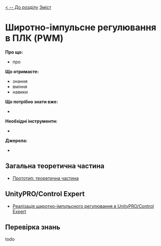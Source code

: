 [< -- До розділу](../README.md)         [Зміст](../../contents.md)

# Широтно-імпульсне регулювання в ПЛК (PWM)

**Про що:**

- про 

**Що отримаєте:**

- знання 
- вміння 
- навики 

**Що потрібно знати вже:**

- 

**Необхідні інструменти:**

- 

**Джерела:** 

- 

## Загальна теоретична частина

- [Прототип: теоретична частина](teor.md)

## UnityPRO/Control Expert

- [Реалізація широтно-імпульсного регулювання в UnityPRO/Control Expert](teorun.md)



## Перевірка знань

todo